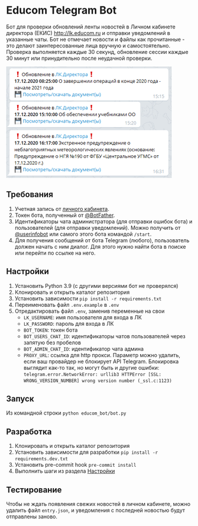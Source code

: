 # Educom Telegram Bot

Бот для проверки обновлений ленты новостей в Личном кабинете директора (ЕКИС) <http://lk.educom.ru>
и отправки уведомлений в указанные чаты. Бот не отмечает новости и файлы как прочитанные -
это делают заинтересованные лица вручную и самостоятельно.
Проверка выполняется каждые 30 секунд, обновление сессии каждые 30 минут или принудительно после неудачной проверки.

![screenshot](readme-screenshot.png)

## Требования

  1. Учетная запись от [личного кабинета](http://lk.educom.ru/login.html).
  1. Токен бота, полученный от [@BotFather](https://t.me/botfather).
  1. Идентификаторы чата администратора (для отправки ошибок бота) и пользователей (для отправки уведомлений).
     Можно получить от [@userinfobot](https://telegram.me/userinfobot) или самого этого бота командой `/start`.
  1. Для получения сообщений от бота Telegram (любого), пользователь должен начать с ним диалог.
     Для этого нужно найти бота в поиске или перейти по ссылке на него.

## Настройки

  1. Установить Python 3.9 (с другими версиями бот не проверялся)
  1. Клонировать и открыть каталог репозитория
  1. Установить зависимости `pip install -r requirements.txt`
  1. Переименовать файл `.env.example` в `.env`
  1. Отредактировать файл `.env`, заменив переменные на свои
      - `LK_USERNAME`: имя пользователя для входа в ЛК
      - `LK_PASSWORD`: пароль для входа в ЛК
      - `BOT_TOKEN`: токен бота
      - `BOT_USERS_CHAT_ID`: идентификаторы чатов пользователей через запятую без пробелов
      - `BOT_ADMIN_CHAT_ID`: идентификатор чата админа
      - `PROXY_URL`: ссылка для http прокси. Параметр можно удалить, если ваш провайдер не блокирует API Telegram. Блокировка выглядит как-то так, но могут быть и другие ошибки: `telegram.error.NetworkError: urllib3 HTTPError [SSL: WRONG_VERSION_NUMBER] wrong version number (_ssl.c:1123)`

## Запуск

Из командной строки `python educom_bot/bot.py`

## Разработка

  1. Клонировать и открыть каталог репозитория
  1. Установить зависимости для разработки `pip install -r requirements.dev.txt`
  1. Установить pre-commit hook `pre-commit install`
  1. Выполнить шаги из раздела [Настройки](#настройки)

## Тестирование

Чтобы не ждать появления свежих новостей в личном кабинете, можно удалить файл `entry.json`, и уведомления с последней новостью будут отправлены заново.

